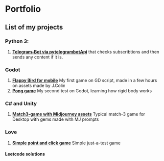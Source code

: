# Portfolio
## List of my projects

### Python 3:
1. [**Telegram-Bot via pytelegrambotApi**](https://github.com/TomYumCoder/Telebot_subscribtions_checker)  that checks subscribtions and then sends any content if it is.

### Godot
1. [**Flappy Bird for mobile**](https://github.com/TomYumCoder/Flappy-Bird) My first game on GD script, made in a few hours on assets made by J.Colin
2. [**Pong game**](https://github.com/TomYumCoder/Godot-simple-pong-game) My second test on Godot, learning how rigid body works

### C# and Unity
1. [**Match3-game with Midjourney assets**](https://github.com/TomYumCoder/Match-3-game-on-Unity) Typical match-3 game for Desktop with gems made with MJ prompts

### Love 
1. [**Simple point and click game**](https://github.com/TomYumCoder/Lua2-simple-point-and-click-game) Simple just-a-test game

#### Leetcode solutions
